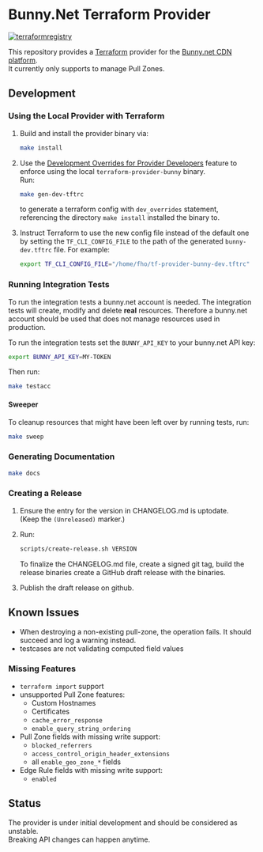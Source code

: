 # Bunny.Net Terraform Provider

[![terraformregistry](https://img.shields.io/badge/terraform-registry-blueviolet)](https://registry.terraform.io/providers/simplesurance/bunny)

This repository provides a [Terraform](https://terraform.io) provider for the
[Bunny.net CDN platform](https://bunny.net/). \
It currently only supports to manage Pull Zones.

## Development

### Using the Local Provider with Terraform

1. Build and install the provider binary via:

    ```sh
    make install
    ```

2. Use the [Development Overrides for Provider
Developers](https://www.terraform.io/docs/cli/config/config-file.html#development-overrides-for-provider-developers)
feature to enforce using the local `terraform-provider-bunny` binary. \
Run:

    ```sh
    make gen-dev-tftrc
    ```

    to generate a terraform config with `dev_overrides` statement, referencing the
    directory `make install` installed the binary to.

3. Instruct Terraform to use the new config file instead of the default
one by setting the `TF_CLI_CONFIG_FILE` to the path of the generated
`bunny-dev.tftrc` file. For example:

    ```sh
    export TF_CLI_CONFIG_FILE="/home/fho/tf-provider-bunny-dev.tftrc"
    ```

### Running Integration Tests

To run the integration tests a bunny.net account is needed.
The integration tests will create, modify and delete **real** resources.
Therefore a bunny.net account should be used that does not manage resources
used in production.

To run the integration tests set the `BUNNY_API_KEY` to your bunny.net API
key:

```sh
export BUNNY_API_KEY=MY-TOKEN
```

Then run:

```sh
make testacc
```

#### Sweeper

To cleanup resources that might have been left over by running tests, run:

```sh
make sweep
```

### Generating Documentation

```sh
make docs
```

### Creating a Release

1. Ensure the entry for the version in CHANGELOG.md is uptodate. \
   (Keep the `(Unreleased)` marker.)
2. Run:  

    ```sh
    scripts/create-release.sh VERSION
    ``` 

    To finalize the CHANGELOG.md file, create a signed git tag, build the
    release binaries create a GitHub draft release with the binaries.

3. Publish the draft release on github.

## Known Issues

- When destroying a non-existing pull-zone, the operation fails. It should
  succeed and log a warning instead.
- testcases are not validating computed field values

### Missing Features

- `terraform import` support
- unsupported Pull Zone features:
  - Custom Hostnames
  - Certificates
  - `cache_error_response`
  - `enable_query_string_ordering`
- Pull Zone fields with missing write support:
  - `blocked_referrers`
  - `access_control_origin_header_extensions`
  - all `enable_geo_zone_*` fields
- Edge Rule fields with missing write support:
  - `enabled`

## Status

The provider is under initial development and should be considered as
unstable. \
Breaking API changes can happen anytime.
